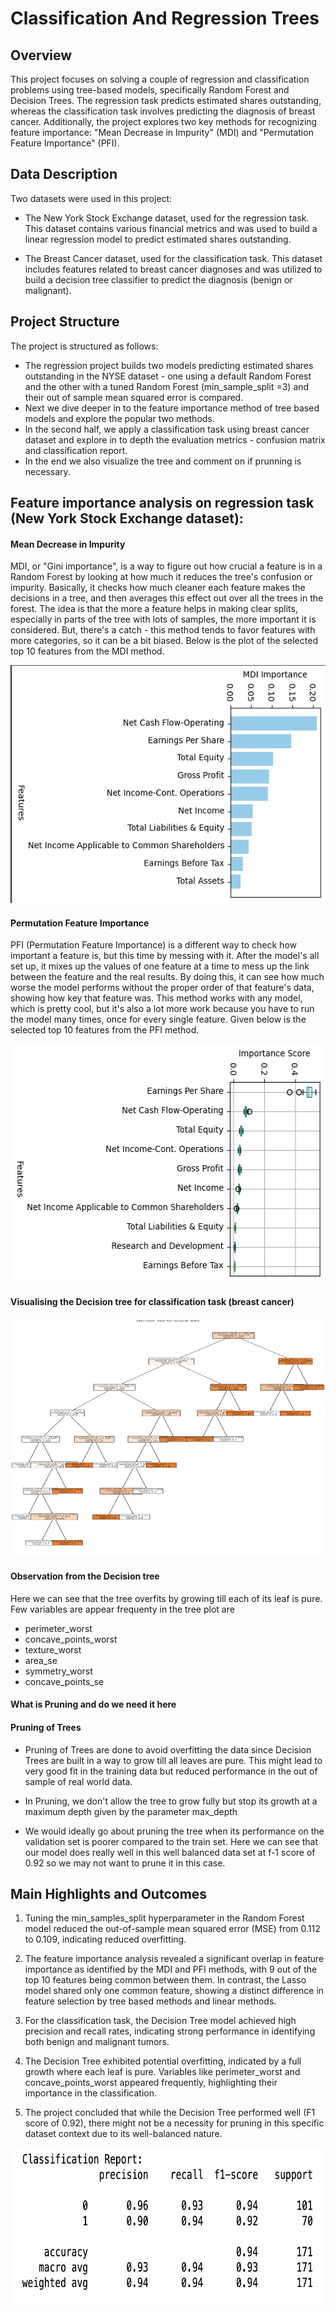 # Classification And Regression Trees

## Overview
This project focuses on solving a couple of regression and classification problems using tree-based models, specifically Random Forest and Decision Trees. The regression task predicts estimated shares outstanding, whereas the classification task involves predicting the diagnosis of breast cancer. Additionally, the project explores two key methods for recognizing feature importance: "Mean Decrease in Impurity" (MDI) and "Permutation Feature Importance" (PFI).

## Data Description
Two datasets were used in this project:

- The New York Stock Exchange dataset, used for the regression task. This dataset contains various financial metrics and was used to build a linear regression model to predict estimated shares outstanding.

- The Breast Cancer dataset, used for the classification task. This dataset includes features related to breast cancer diagnoses and was utilized to build a decision tree classifier to predict the diagnosis (benign or malignant).

## Project Structure
The project is structured as follows:

- The regression project builds two models predicting estimated shares outstanding in the NYSE dataset - one using a default Random Forest and the other with a tuned Random Forest (min_sample_split =3) and their out of sample mean squared error is compared.
- Next we dive deeper in to the feature importance method of tree based models and explore the popular two methods.
- In the second half, we apply a classification task using breast cancer dataset and explore in to depth the evaluation metrics - confusion matrix and classification report.
- In the end we also visualize the tree and comment on if prunning is necessary.

## Feature importance analysis on regression task (New York Stock Exchange dataset):

#### Mean Decrease in Impurity
MDI, or "Gini importance", is a way to figure out how crucial a feature is in a Random Forest by looking at how much it reduces the tree's confusion or impurity. Basically, it checks how much cleaner each feature makes the decisions in a tree, and then averages this effect out over all the trees in the forest. The idea is that the more a feature helps in making clear splits, especially in parts of the tree with lots of samples, the more important it is considered. But, there's a catch - this method tends to favor features with more categories, so it can be a bit biased. Below is the plot of the selected top 10 features from the MDI method.

<img src="mdi.png" width="540" height="381">


#### Permutation Feature Importance
PFI (Permutation Feature Importance) is a different way to check how important a feature is, but this time by messing with it. After the model's all set up, it mixes up the values of one feature at a time to mess up the link between the feature and the real results. By doing this, it can see how much worse the model performs without the proper order of that feature's data, showing how key that feature was. This method works with any model, which is pretty cool, but it's also a lot more work because you have to run the model many times, once for every single feature.
Given below is the selected top 10 features from the PFI method.

<img src="pfi.png" width="540" height="381">

#### Visualising the Decision tree for classification task (breast cancer)

<img src="image.png" width="540" height="381">

#### Observation from the Decision tree

Here we can see that the tree overfits by growing till each of its leaf is pure. Few variables are appear frequenty in the tree plot are 

- perimeter_worst
- concave_points_worst
- texture_worst
- area_se
- symmetry_worst
- concave_points_se

#### What is Pruning and do we need it here

#### Pruning of Trees

- Pruning of Trees are done to avoid overfitting the data since Decision Trees are built in a way to grow till all leaves are pure. This might lead to very good fit in the training data but reduced performance in the out of sample of real world data.

- In Pruning, we don't allow the tree to grow fully but stop its growth at a maximum depth given by the parameter max_depth

- We would ideally go about pruning the tree when its performance on the validation set is poorer compared to the train set. Here we can see that our model does really well in this well balanced data set at f-1 score of 0.92 so we may not want to prune it in this case. 

## Main Highlights and Outcomes

1. Tuning the min_samples_split hyperparameter in the Random Forest model reduced the out-of-sample mean squared error (MSE) from 0.112 to 0.109, indicating reduced overfitting.

2. The feature importance analysis revealed a significant overlap in feature importance as identified by the MDI and PFI methods, with 9 out of the top 10 features being common between them. In contrast, the Lasso model shared only one common feature, showing a distinct difference in feature selection by tree based methods and linear methods.

3. For the classification task, the Decision Tree model achieved high precision and recall rates, indicating strong performance in identifying both benign and malignant tumors.
  
4. The Decision Tree exhibited potential overfitting, indicated by a full growth where each leaf is pure. Variables like perimeter_worst and concave_points_worst appeared frequently, highlighting their importance in the classification.

5. The project concluded that while the Decision Tree performed well (F1 score of 0.92), there might not be a necessity for pruning in this specific dataset context due to its well-balanced nature.

<img src="cf_report.png" width="628" height="250">
